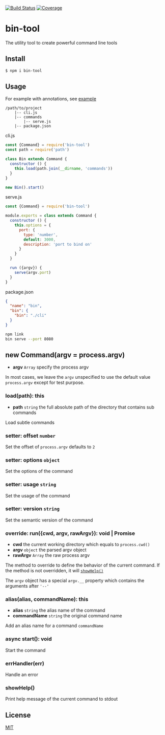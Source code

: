 [![Build Status](https://travis-ci.org/kaelzhang/bin-tool.svg?branch=master)](https://travis-ci.org/kaelzhang/bin-tool)
[![Coverage](https://codecov.io/gh/kaelzhang/bin-tool/branch/master/graph/badge.svg)](https://codecov.io/gh/kaelzhang/bin-tool)
<!-- optional appveyor tst
[![Windows Build Status](https://ci.appveyor.com/api/projects/status/github/kaelzhang/bin-tool?branch=master&svg=true)](https://ci.appveyor.com/project/kaelzhang/bin-tool)
-->
<!-- optional npm version
[![NPM version](https://badge.fury.io/js/bin-tool.svg)](http://badge.fury.io/js/bin-tool)
-->
<!-- optional npm downloads
[![npm module downloads per month](http://img.shields.io/npm/dm/bin-tool.svg)](https://www.npmjs.org/package/bin-tool)
-->
<!-- optional dependency status
[![Dependency Status](https://david-dm.org/kaelzhang/bin-tool.svg)](https://david-dm.org/kaelzhang/bin-tool)
-->

# bin-tool

The utility tool to create powerful command line tools

## Install

```sh
$ npm i bin-tool
```

## Usage

For example with annotations, see [example](example)

```
/path/to/project
    |-- cli.js
    |-- commands
        |-- serve.js
    |-- package.json
```

cli.js
```js
const {Command} = require('bin-tool')
const path = require('path')

class Bin extends Command {
  constructor () {
    this.load(path.join(__dirname, 'commands'))
  }
}

new Bin().start()
```

serve.js

```js
const {Command} = require('bin-tool')

module.exports = class extends Command {
  constructor () {
    this.options = {
      port: {
        type: 'number',
        default: 3000,
        description: 'port to bind on'
      }
    }
  }

  run ({argv}) {
    serve(argv.port)
  }
}
```

package.json

```json
{
  "name": "bin",
  "bin": {
    "bin": "./cli"
  }
}
```

```sh
npm link
bin serve --port 8080
```

## new Command(argv = process.argv)

- **argv** `Array` specify the process argv

In most cases, we leave the `argv` unspecified to use the default value `process.argv` except for test purpose.

### load(path): this

- **path** `string` the full absolute path of the directory that contains sub commands

Load subtle commands

### setter: offset `number`

Set the offset of `process.argv` defaults to `2`

### setter: options `object`

Set the options of the command

### setter: usage `string`

Set the usage of the command

### setter: version `string`

Set the semantic version of the command

### override: run({cwd, argv, rawArgv}): void | Promise

- **cwd** the current working directory which equals to `process.cwd()`
- **argv** `object` the parsed argv object
- **rawArgv** `Array` the raw process argv

The method to override to define the behavior of the current command. If the method is not overridden, it will [`showHelp()`](#showhelp)

The `argv` object has a special `argv.__` property which contains the arguments after `'--'`

### alias(alias, commandName): this

- **alias** `string` the alias name of the command
- **commandName** `string` the original command name

Add an alias name for a command `commandName`

### async start(): void

Start the command

### errHandler(err)

Handle an error

### showHelp()

Print help message of the current command to stdout

## License

[MIT](LICENSE)
